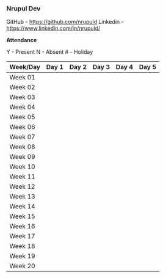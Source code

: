 ### Nrupul Dev

GitHub - https://github.com/nrupuld
Linkedin - https://www.linkedin.com/in/nrupuld/

**Attendance** 

Y - Present   N - Absent   # - Holiday

| Week/Day | Day 1 | Day 2 | Day 3 | Day 4 | Day 5 |
| ------  | ---- | ---- | ---- | ---- | ---- |
| Week 01 |      |      |      |      |      |
| Week 02 |      |      |      |      |      |
| Week 03 |      |      |      |      |      |
| Week 04 |      |      |      |      |      |
| Week 05 |      |      |      |      |      |
| Week 06 |      |      |      |      |      |
| Week 07 |      |      |      |      |      |
| Week 08 |      |      |      |      |      |
| Week 09 |      |      |      |      |      |
| Week 10 |      |      |      |      |      |
| Week 11 |      |      |      |      |      |
| Week 12 |      |      |      |      |      |
| Week 13 |      |      |      |      |      |
| Week 14 |      |      |      |      |      |
| Week 15 |      |      |      |      |      |
| Week 16 |      |      |      |      |      |
| Week 17 |      |      |      |      |      |
| Week 18 |      |      |      |      |      |
| Week 19 |      |      |      |      |      |
| Week 20 |      |      |      |      |      |
